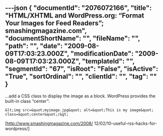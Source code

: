 ---json
{
  "documentId": "2076072166",
  "title": "HTML/XHTML and WordPress.org: “Format Your Images for Feed Readers”; smashingmagazine.com",
  "documentShortName": "",
  "fileName": "",
  "path": "",
  "date": "2009-08-09T17:03:23.000Z",
  "modificationDate": "2009-08-09T17:03:23.000Z",
  "templateId": "",
  "segmentId": "67",
  "isRoot": "False",
  "isActive": "True",
  "sortOrdinal": "",
  "clientId": "",
  "tag": ""
}
---

…add a CSS class to display the image as a block. WordPress provides the built-in class “center”:

    &lt;img src=&quot;myimage.jpg&quot; alt=&quot;This is my image&quot; class=&quot;center&quot;/&gt;

[http://www.smashingmagazine.com/2008/
    12/02/10-useful-rss-hacks-for-wordpress/]
